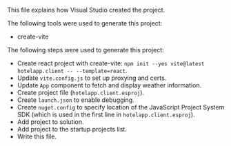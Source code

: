 This file explains how Visual Studio created the project.

The following tools were used to generate this project:

- create-vite

The following steps were used to generate this project:

- Create react project with create-vite: `npm init --yes vite@latest hotelapp.client -- --template=react`.
- Update `vite.config.js` to set up proxying and certs.
- Update `App` component to fetch and display weather information.
- Create project file (`hotelapp.client.esproj`).
- Create `launch.json` to enable debugging.
- Create `nuget.config` to specify location of the JavaScript Project System SDK (which is used in the first line in `hotelapp.client.esproj`).
- Add project to solution.
- Add project to the startup projects list.
- Write this file.
